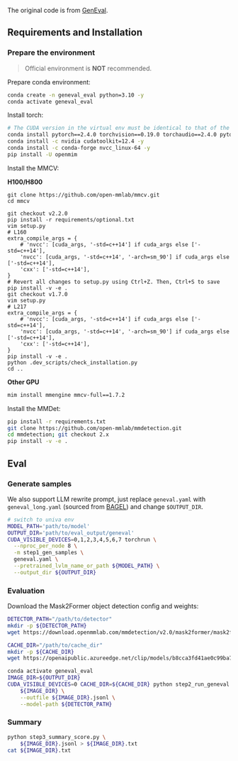 The original code is from [GenEval](https://github.com/djghosh13/geneval).

## Requirements and Installation

### Prepare the environment

> Official environment is **NOT** recommended.

Prepare conda environment:

```bash
conda create -n geneval_eval python=3.10 -y
conda activate geneval_eval
```

Install torch:

```bash
# The CUDA version in the virtual env must be identical to that of the physical env.
conda install pytorch==2.4.0 torchvision==0.19.0 torchaudio==2.4.0 pytorch-cuda=12.4 -c pytorch -c nvidia -y
conda install -c nvidia cudatoolkit=12.4 -y
conda install -c conda-forge nvcc_linux-64 -y
pip install -U openmim
```

Install the MMCV:


**H100/H800**
```
git clone https://github.com/open-mmlab/mmcv.git
cd mmcv

git checkout v2.2.0
pip install -r requirements/optional.txt
vim setup.py
# L160
extra_compile_args = {
    # 'nvcc': [cuda_args, '-std=c++14'] if cuda_args else ['-std=c++14'],
    'nvcc': [cuda_args, '-std=c++14', '-arch=sm_90'] if cuda_args else ['-std=c++14'],
    'cxx': ['-std=c++14'],
}
# Revert all changes to setup.py using Ctrl+Z. Then, Ctrl+S to save
pip install -v -e .
git checkout v1.7.0
vim setup.py
# L217
extra_compile_args = {
    # 'nvcc': [cuda_args, '-std=c++14'] if cuda_args else ['-std=c++14'],
    'nvcc': [cuda_args, '-std=c++14', '-arch=sm_90'] if cuda_args else ['-std=c++14'],
    'cxx': ['-std=c++14'],
}
pip install -v -e .
python .dev_scripts/check_installation.py
cd ..
```

**Other GPU**
```bash
mim install mmengine mmcv-full==1.7.2
```

Install the MMDet:

```bash
pip install -r requirements.txt
git clone https://github.com/open-mmlab/mmdetection.git
cd mmdetection; git checkout 2.x
pip install -v -e .
```

## Eval

### Generate samples

We also support LLM rewrite prompt, just replace `geneval.yaml` with `geneval_long.yaml` (sourced from [BAGEL](https://github.com/ByteDance-Seed/Bagel/blob/main/eval/gen/geneval/prompts/evaluation_metadata_long.jsonl)) and change `$OUTPUT_DIR`.

```bash
# switch to univa env
MODEL_PATH='path/to/model'
OUTPUT_DIR='path/to/eval_output/geneval'
CUDA_VISIBLE_DEVICES=0,1,2,3,4,5,6,7 torchrun \
  --nproc_per_node 8 \
  -m step1_gen_samples \
  geneval.yaml \
  --pretrained_lvlm_name_or_path ${MODEL_PATH} \
  --output_dir ${OUTPUT_DIR}
```

### Evaluation


Download the Mask2Former object detection config and weights:

```bash
DETECTOR_PATH="/path/to/detector"
mkdir -p ${DETECTOR_PATH}
wget https://download.openmmlab.com/mmdetection/v2.0/mask2former/mask2former_swin-s-p4-w7-224_lsj_8x2_50e_coco/mask2former_swin-s-p4-w7-224_lsj_8x2_50e_coco_20220504_001756-743b7d99.pth -O "${DETECTOR_PATH}/mask2former_swin-s-p4-w7-224_lsj_8x2_50e_coco.pth"

CACHE_DIR="/path/to/cache_dir"
mkdir -p ${CACHE_DIR}
wget https://openaipublic.azureedge.net/clip/models/b8cca3fd41ae0c99ba7e8951adf17d267cdb84cd88be6f7c2e0eca1737a03836/ViT-L-14.pt -O "${CACHE_DIR}/ViT-L-14.pt"
```

```bash
conda activate geneval_eval
IMAGE_DIR=${OUTPUT_DIR}
CUDA_VISIBLE_DEVICES=0 CACHE_DIR=${CACHE_DIR} python step2_run_geneval.py \
    ${IMAGE_DIR} \
    --outfile ${IMAGE_DIR}.jsonl \
    --model-path ${DETECTOR_PATH}
```

### Summary  

```bash
python step3_summary_score.py \
    ${IMAGE_DIR}.jsonl > ${IMAGE_DIR}.txt
cat ${IMAGE_DIR}.txt
```
